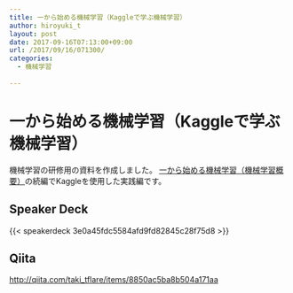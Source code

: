 ```yaml
---
title: 一から始める機械学習（Kaggleで学ぶ機械学習）
author: hiroyuki_t
layout: post
date: 2017-09-16T07:13:00+09:00
url: /2017/09/16/071300/
categories:
  - 機械学習
  
---
```


# 一から始める機械学習（Kaggleで学ぶ機械学習）

機械学習の研修用の資料を作成しました。
[一から始める機械学習（機械学習概要）](https://d.tflare.com/2017/08/19/062700/)の続編でKaggleを使用した実践編です。

## Speaker Deck
{{< speakerdeck 3e0a45fdc5584afd9fd82845c28f75d8 >}}

## Qiita
http://qiita.com/taki_tflare/items/8850ac5ba8b504a171aa